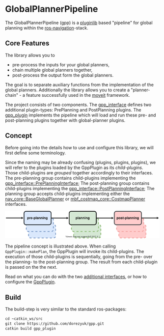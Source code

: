 # GlobalPlannerPipeline

The GlobalPlannerPipeline (gpp) is a [pluginlib](http://wiki.ros.org/pluginlib) based "pipeline" for global planning within the [ros-navigation](https://github.com/ros-planning/navigation)-stack.

## Core Features

The library allows you to
- pre-process the inputs for your global planners,
- chain multiple global planners together,
- post-process the output form the global planners.

The goal is to separate auxiliary functions from the implementation of the global planners.
Additionally the library allows you to create a "planner-chain" - a feature successfully used in the [moveit](https://moveit.ros.org/) framework.

The project consists of two components.
The [gpp_interface](gpp_interface) defines two additional plugin-types: PrePlanning and PostPlanning plugins.
The [gpp_plugin](gpp_plugin) implements the pipeline which will load and run these pre- and post-planning plugins together with global-planner plugins.

## Concept
Before going into the details how to use and configure this library, we will first define some terminology.

Since the naming may be already confusing (plugins, plugins, plugins), we will refer to the plugins loaded by the GppPlugin as its *child-plugins*.   
Those child-plugins are *grouped* together accordingly to their interfaces.
The pre-planning group contains child-plugins implementing the [gpp_interface::PrePlanningInterface](gpp_interface/src/gpp_interface/pre_planning_interface.hpp);
The post-planning group contains child-plugins implementing the [gpp_interface::PostPlanningInterface](gpp_interface/src/gpp_interface/post_planning_interface.hpp);
The planning group accepts child-plugins implementing  either the [nav_core::BaseGlobalPlanner](http://wiki.ros.org/nav_core?distro=noetic#BaseGlobalPlanner_C.2B-.2B-_API) or [mbf_costmap_core::CostmapPlanner](https://github.com/magazino/move_base_flex/blob/master/mbf_costmap_core/include/mbf_costmap_core/costmap_planner.h) interfaces.

![image](docs/schematic.svg)

The pipeline concept is illustrated above.
When calling `GppPlugin::makePlan`, the GppPlugin will invoke its child-plugins.
The execution of those child-plugins is sequentially, going from the pre- over the planning- to the post-planning group.
The result from each child-plugin is passed on the the next.

Read on what you can do with the two [additional interfaces](gpp_interface/README.md), or how to configure the [GppPlugin](gpp_plugin/README.md).

## Build

The build-step is very similar to the standard ros-packages:
```
cd ~catkin_ws/src
git clone https://github.com/dorezyuk/gpp.git
catkin build gpp_plugin
```